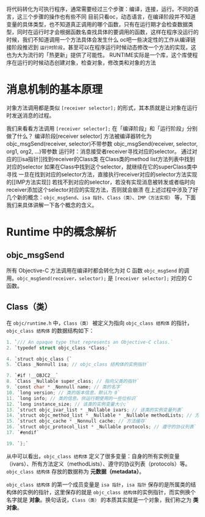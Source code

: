 将代码转化为可执行程序，通常需要经过三个步骤：编译，连接，运行。不同的语言，这三个步骤的操作也有些不同
目前只看oc，动态语言，在编译阶段并不知道变量的具体类型，也不知道真正调用的哪个函数，只有在运行期才会检查数据类型，同时在运行时才会根据函数名查找具体的要调用的函数，这样在程序没运行的时候，我们不知道调用一个方法具体会发生什么
oc吧一些决定性的工作从编译链接阶段推迟到 `运行时阶段`，甚至可以在程序运行时候动态修改一个方法的实现，这也为大为流行的「热更新」提供了可能性。
RUNTIME实际是一个库，这个库使程序在运行的时候动态创建对象，检查对象，修改类和对象的方法
# 消息机制的基本原理
对象方法调用都是类似 `[receiver selector];` 的形式，其本质就是让对象在运行时发送消息的过程。

我们来看看方法调用 `[receiver selector];` 在「编译阶段」和「运行阶段」分别做了什么？
编译阶段[receiver selector] 方法被编译器转化为
objc_msgSend(receiver, selector)不带参数
objc_msgSend(receiver, selector, org1, org2, ...)带参数
运行时：消息接受者receiver寻找对应的selector。
通过对应的[[isa指针]]找到receiver的Class类
在Class类的method list方法列表中找到对应的selector
如果在Class中找到这个selector，就继续在它的superClass类中寻找
一旦在找到对应的selector方法，直接执行receiver对应的selector方法实现的[[IMP方法实现]]
若找不到对应的selector，若没有实现消息被转发或者临时向receiver添加这个selector对应的实现方法，否则就会崩溃
在上述过程中涉及了好几个新的概念：`objc_msgSend`、`isa 指针`、`Class（类）`、`IMP（方法实现）` 等，下面我们来具体讲解一下各个概念的含义。
# Runtime 中的概念解析
## objc_msgSend

所有 Objective-C 方法调用在编译时都会转化为对 C 函数 `objc_msgSend` 的调用。`objc_msgSend(receiver，selector);` 是 `[receiver selector];` 对应的 C 函数。
## Class（类）

在 `objc/runtime.h` 中，`Class（类）` 被定义为指向 `objc_class 结构体` 的指针，`objc_class 结构体` 的数据结构如下：
```c#
1. `/// An opaque type that represents an Objective-C class.`
2. `typedef struct objc_class *Class;`

4. `struct objc_class {`
5. `Class _Nonnull isa; // objc_class 结构体的实例指针`

7. `#if !__OBJC2__`
8. `Class _Nullable super_class; // 指向父类的指针`
9. `const char * _Nonnull name; // 类的名字`
10. `long version; // 类的版本信息，默认为 0`
11. `long info; // 类的信息，供运行期使用的一些位标识`
12. `long instance_size; // 该类的实例变量大小;`
13. `struct objc_ivar_list * _Nullable ivars; // 该类的实例变量列表`
14. `struct objc_method_list * _Nullable * _Nullable methodLists; // 方法定义的列表`
15. `struct objc_cache * _Nonnull cache; // 方法缓存`
16. `struct objc_protocol_list * _Nullable protocols; // 遵守的协议列表`
17. `#endif`

19. `};`
```
从中可以看出，`objc_class 结构体` 定义了很多变量：自身的所有实例变量（ivars）、所有方法定义（methodLists）、遵守的协议列表（protocols）等。`objc_class 结构体` 存放的数据称为 **元数据（metadata）**。

`objc_class 结构体` 的第一个成员变量是 `isa 指针`，`isa 指针` 保存的是所属类的结构体的实例的指针，这里保存的就是 `objc_class 结构体`的实例指针，而实例换个名字就是 **对象**。换句话说，`Class（类）` 的本质其实就是一个对象，我们称之为 **类对象**。